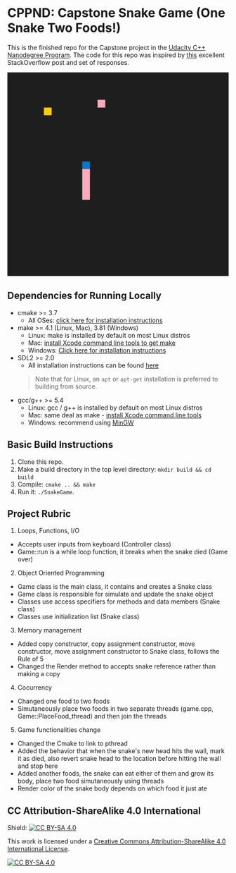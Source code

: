 # CPPND: Capstone Snake Game (One Snake Two Foods!)

This is the finished repo for the Capstone project in the [Udacity C++ Nanodegree Program](https://www.udacity.com/course/c-plus-plus-nanodegree--nd213). The code for this repo was inspired by [this](https://codereview.stackexchange.com/questions/212296/snake-game-in-c-with-sdl) excellent StackOverflow post and set of responses.

<img src="one_snake_two_foods.png"/>

## Dependencies for Running Locally
* cmake >= 3.7
  * All OSes: [click here for installation instructions](https://cmake.org/install/)
* make >= 4.1 (Linux, Mac), 3.81 (Windows)
  * Linux: make is installed by default on most Linux distros
  * Mac: [install Xcode command line tools to get make](https://developer.apple.com/xcode/features/)
  * Windows: [Click here for installation instructions](http://gnuwin32.sourceforge.net/packages/make.htm)
* SDL2 >= 2.0
  * All installation instructions can be found [here](https://wiki.libsdl.org/Installation)
  >Note that for Linux, an `apt` or `apt-get` installation is preferred to building from source. 
* gcc/g++ >= 5.4
  * Linux: gcc / g++ is installed by default on most Linux distros
  * Mac: same deal as make - [install Xcode command line tools](https://developer.apple.com/xcode/features/)
  * Windows: recommend using [MinGW](http://www.mingw.org/)

## Basic Build Instructions
1. Clone this repo.
2. Make a build directory in the top level directory: `mkdir build && cd build`
3. Compile: `cmake .. && make`
4. Run it: `./SnakeGame`.

## Project Rubric
1. Loops, Functions, I/O
  * Accepts user inputs from keyboard (Controller class)
  * Game::run is a while loop function, it breaks when the snake died (Game over)
2. Object Oriented Programming
  * Game class is the main class, it contains and creates a Snake class
  * Game class is responsible for simulate and update the snake object
  * Classes use access specifiers for methods and data members (Snake class)
  * Classes use initialization list (Snake class)
3. Memory management
  * Added copy constructor, copy assignment constructor, move constructor, move assignment constructor to Snake class, follows the Rule of 5
  * Changed the Render method to accepts snake reference rather than making a copy
4. Cocurrency
  * Changed one food to two foods
  * Simutaneously place two foods in two separate threads (game.cpp, Game::PlaceFood_thread) and then join the threads
5. Game functionalities change
  * Changed the Cmake to link to pthread
  * Added the behavior that when the snake's new head hits the wall, mark it as died, also revert snake head to the location before hitting the wall and stop here
  * Added another foods, the snake can eat either of them and grow its body, place two food simutaneously using threads
  * Render color of the snake body depends on which food it just ate

## CC Attribution-ShareAlike 4.0 International
Shield: [![CC BY-SA 4.0][cc-by-sa-shield]][cc-by-sa]

This work is licensed under a
[Creative Commons Attribution-ShareAlike 4.0 International License][cc-by-sa].

[![CC BY-SA 4.0][cc-by-sa-image]][cc-by-sa]

[cc-by-sa]: http://creativecommons.org/licenses/by-sa/4.0/
[cc-by-sa-image]: https://licensebuttons.net/l/by-sa/4.0/88x31.png
[cc-by-sa-shield]: https://img.shields.io/badge/License-CC%20BY--SA%204.0-lightgrey.svg
